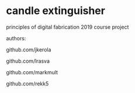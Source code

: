 # candle extinguisher
principles of digital fabrication 2019 course project


authors:

github.com/jkerola

github.com/lrasva

github.com/markmult

github.com/rekk5

